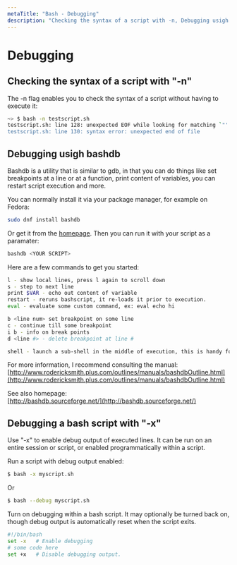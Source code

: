 ```yaml
---
metaTitle: "Bash - Debugging"
description: "Checking the syntax of a script with -n, Debugging usigh bashdb, Debugging a bash script with -x"
---
```


# Debugging



## Checking the syntax of a script with "-n"


The -n flag enables you to check the syntax of a script without having to execute it:

```bash
~> $ bash -n testscript.sh
testscript.sh: line 128: unexpected EOF while looking for matching `"'
testscript.sh: line 130: syntax error: unexpected end of file

```



## Debugging usigh bashdb


Bashdb is a utility that is similar to gdb, in that you can do things like set breakpoints at a line or at a function, print content of variables, you can restart script execution and more.

You can normally install it via your package manager, for example on Fedora:

```bash
sudo dnf install bashdb 

```

Or get it from the [homepage](http://bashdb.sourceforge.net/).
Then you can run it with your script as a paramater:

```bash
bashdb <YOUR SCRIPT>

```

Here are a few commands to get you started:

```bash
l - show local lines, press l again to scroll down
s - step to next line 
print $VAR - echo out content of variable 
restart - reruns bashscript, it re-loads it prior to execution.
eval - evaluate some custom command, ex: eval echo hi

b <line num> set breakpoint on some line 
c - continue till some breakpoint 
i b - info on break points 
d <line #> - delete breakpoint at line #

shell - launch a sub-shell in the middle of execution, this is handy for manipulating variables

```

For more information, I recommend consulting the manual:
[http://www.rodericksmith.plus.com/outlines/manuals/bashdbOutline.html](http://www.rodericksmith.plus.com/outlines/manuals/bashdbOutline.html)

See also homepage:<br />
[http://bashdb.sourceforge.net/](http://bashdb.sourceforge.net/)



## Debugging a bash script with "-x"


Use "-x" to enable debug output of executed lines. It can be run on an entire session or script, or enabled programmatically within a script.

Run a script with debug output enabled:

```bash
$ bash -x myscript.sh

```

Or

```bash
$ bash --debug myscript.sh

```

Turn on debugging within a bash script. It may optionally be turned back on, though debug output is automatically reset when the script exits.

```bash
#!/bin/bash
set -x   # Enable debugging
# some code here
set +x   # Disable debugging output. 

```

